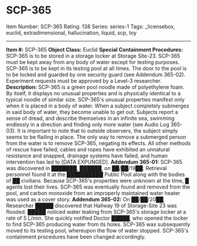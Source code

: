 # SCP-365
Item Number: SCP-365
Rating: 138
Series: series-1
Tags: _licensebox, euclid, extradimensional, hallucination, liquid, scp, toy

---

**Item #:** SCP-365
**Object Class:** Euclid
**Special Containment Procedures:** SCP-365 is to be stored in a storage locker at Storage Site-23. SCP-365 must be kept away from any body of water except for testing purposes. SCP-365 is to be kept in its testing pool at all times. The door to the pool is to be locked and guarded by one security guard (see Addendum 365-02). Experiment requests must be approved by a Level-3 researcher.
**Description:** SCP-365 is a green pool noodle made of polyethylene foam. By itself, it displays no unusual properties and is physically identical to a typical noodle of similar size. SCP-365's unusual properties manifest only when it is placed in a body of water. When a subject completely submerges in said body of water, they become unable to get out.
Subjects report a sense of dread, and describe themselves in an infinite sea, swimming endlessly in a direction and finding only more water (see Audio Log 365-03). It is important to note that to outside observers, the subject simply seems to be flailing in place.
The only way to remove a submerged person from the water is to remove SCP-365, negating its effects. All other methods of rescue have failed; cables and ropes have exhibited an unnatural resistance and snapped, drainage systems have failed, and human intervention has led to [DATA EXPUNGED].
**Addendum 365-01:** SCP-365 was discovered in ███████, ██████, on ██/██/19██. Retrieval personnel found it at the ██████████ Public Pool along with the bodies of ██ civilians. Because SCP-365's properties were unknown at the time, █ agents lost their lives. SCP-365 was eventually found and removed from the pool, and carbon monoxide from an improperly maintained water heater was used as a cover story.
**Addendum 365-02:** On ██/██/20██, Researcher █████ discovered that Hallway 19 of Storage-Site 23 was flooded. █████ noticed water leaking from SCP-365's storage locker at a rate of 5 L/min. She quickly notified Doctor █████, who opened the locker to find SCP-365 producing water from its holes. SCP-365 was subsequently moved to its testing pool, whereupon the flow of water stopped. SCP-365's containment procedures have been changed accordingly.
